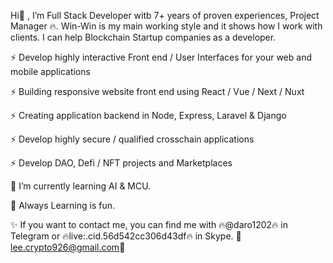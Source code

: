 
Hi👋 , I’m Full Stack Developer witb 7+ years of proven experiences, Project Manager 🔥. Win-Win is my main working style and it shows how I work with clients. I can help Blockchain Startup companies as a developer.

⚡ Develop highly interactive Front end / User Interfaces for your web and mobile applications

⚡ Building responsive website front end using React / Vue / Next / Nuxt

⚡ Creating application backend in Node, Express, Laravel & Django

⚡ Develop highly secure / qualified crosschain applications

⚡ Develop DAO, Defi / NFT projects and Marketplaces

🌱 I’m currently learning AI & MCU.

💞️ Always Learning is fun.

✨ If you want to contact me, you can find me with 
    🔥@daro1202🔥 in Telegram or 
    🔥live:.cid.56d542cc306d43df🔥 in Skype.
    👋lee.crypto926@gmail.com👋
<!---
daro1202/daro1202 is a ✨ special ✨ repository because its `README.md` (this file) appears on your GitHub profile.
You can click the Preview link to take a look at your changes.
--->
